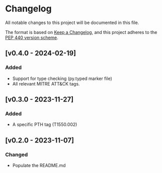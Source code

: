 # Changelog
All notable changes to this project will be documented in this
file.

The format is based on [Keep a
Changelog](https://keepachangelog.com/en/1.0.0/), and this project adheres to
the [PEP 440 version scheme](https://peps.python.org/pep-0440/#version-scheme).

## [v0.4.0 - 2024-02-19]
### Added
- Support for type checking (py.typed marker file)
- All relevant MITRE ATT&CK tags.


## [v0.3.0 - 2023-11-27]
### Added
- A specific PTH tag (T1550.002)


## [v0.2.0 - 2023-11-07]
### Changed
- Populate the README.md
